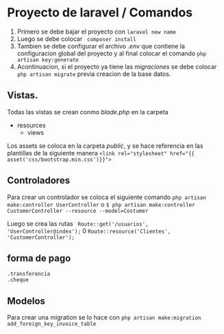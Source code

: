 # Proyecto de laravel / Comandos
1. Primero se debe bajar el proyecto con `laravel new name`
2. Luego se debe colocar ` composer install`
3. Tambien se debe configurar el archivo *.env* que contiene la configuracion global del proyecto y al final colocar el comando `php artisan key:generate`
4. Acontinuacion, si el proyecto ya tiene las *migraciones* se debe colocar `php artisan migrate` previa creacion de la base datos.

## Vistas.
Todas las vistas se crean conmo *blade.php*  en la carpeta 
- resources
    - views

Los assets se coloca en la carpeta *public*, y se hace referencia en las plantillas de la siguiente manera
`<link rel="stylesheet" href="{{ asset('css/bootstrap.min.css')}}">`

## Controladores
Para crear un controlador se coloca el siguiente comando `php artisan make:controller UserController` o `$ php artisan make:controller CustomerController --resource --model=Costumer`

Luego se crea las rutas ` Route::get('/usuarios', 'UserController@index');` 0 `Route::resource('Clientes', 'CustomerController');`

## forma de pago
    .transferencia
    .cheque

## Modelos

Para crear una migration se lo hace con `php artisan make:migration add_foreign_key_invoice_table`

